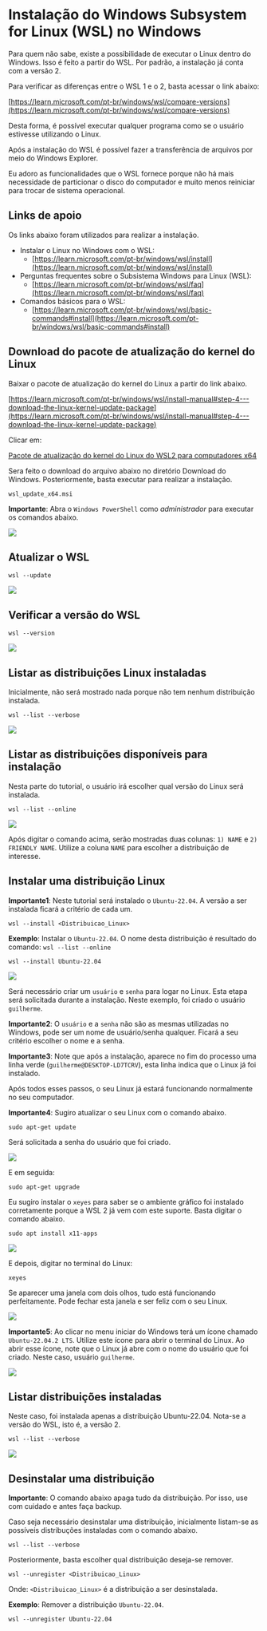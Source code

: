 Instalação do Windows Subsystem for Linux (WSL) no Windows
=================================

Para quem não sabe, existe a possibilidade de executar o Linux dentro do Windows. Isso é feito a partir do WSL. Por padrão, a instalação já conta com a versão 2.

Para verificar as diferenças entre o WSL 1 e o 2, basta acessar o link abaixo:

[https://learn.microsoft.com/pt-br/windows/wsl/compare-versions](https://learn.microsoft.com/pt-br/windows/wsl/compare-versions)

Desta forma, é possível executar qualquer programa como se o usuário estivesse utilizando o Linux.

Após a instalação do WSL é possível fazer a transferência de arquivos por meio do Windows Explorer.

Eu adoro as funcionalidades que o WSL fornece porque não há mais necessidade de particionar o disco do computador e muito menos reiniciar para trocar de sistema operacional.

## Links de apoio

Os links abaixo foram utilizados para realizar a instalação.

* Instalar o Linux no Windows com o WSL: 
  * [https://learn.microsoft.com/pt-br/windows/wsl/install](https://learn.microsoft.com/pt-br/windows/wsl/install)
* Perguntas frequentes sobre o Subsistema Windows para Linux (WSL): 
  * [https://learn.microsoft.com/pt-br/windows/wsl/faq](https://learn.microsoft.com/pt-br/windows/wsl/faq)
* Comandos básicos para o WSL: 
  * [https://learn.microsoft.com/pt-br/windows/wsl/basic-commands#install](https://learn.microsoft.com/pt-br/windows/wsl/basic-commands#install)

## Download do pacote de atualização do kernel do Linux

Baixar o pacote de atualização do kernel do Linux a partir do link abaixo.

[https://learn.microsoft.com/pt-br/windows/wsl/install-manual#step-4---download-the-linux-kernel-update-package](https://learn.microsoft.com/pt-br/windows/wsl/install-manual#step-4---download-the-linux-kernel-update-package)

Clicar em:

[Pacote de atualização do kernel do Linux do WSL2 para computadores x64](https://wslstorestorage.blob.core.windows.net/wslblob/wsl_update_x64.msi)

Sera feito o download do arquivo abaixo no diretório Download do Windows. Posteriormente, basta executar para realizar a  instalação.

```wsl_update_x64.msi```

**Importante**: Abra o ```Windows PowerShell``` como *administrador* para executar os comandos abaixo.

![](../../images/wsl/fig04.PNG)

## Atualizar o WSL

```wsl --update```

![](../../images/wsl/fig05.PNG)

## Verificar a versão do WSL

```wsl --version```

![](../../images/wsl/fig06.PNG)

## Listar as distribuições Linux instaladas

Inicialmente, não será mostrado nada porque não tem nenhum distribuição instalada.

```wsl --list --verbose```

![](../../images/wsl/fig07.PNG)

## Listar as distribuições disponíveis para instalação

Nesta parte do tutorial, o usuário irá escolher qual versão do Linux será instalada.

```wsl --list --online```

![](../../images/wsl/fig08.PNG)

Após digitar o comando acima, serão mostradas duas colunas: ```1) NAME``` e ```2) FRIENDLY NAME```. Utilize a coluna ```NAME``` para escolher a distribuição de interesse.

## Instalar uma distribuição Linux

**Importante1**: Neste tutorial será instalado o ```Ubuntu-22.04```. A versão a ser instalada ficará a critério de cada um.

```wsl --install <Distribuicao_Linux>```

**Exemplo**: Instalar o ```Ubuntu-22.04```. O nome desta distribuição é resultado do comando: ```wsl --list --online```

```wsl --install Ubuntu-22.04```

![](../../images/wsl/fig09.PNG)

Será necessário criar um ```usuário``` e ```senha``` para logar no Linux. Esta etapa será solicitada durante a instalação. Neste exemplo, foi criado o usuário ```guilherme```.

**Importante2**: O ```usuário``` e a ```senha``` não são as mesmas utilizadas no Windows, pode ser um nome de usuário/senha qualquer. Ficará a seu critério escolher o nome e a senha.

**Importante3**: Note que após a instalação, aparece no fim do processo uma linha verde (```guilherme@DESKTOP-LD7TCRV```), esta linha indica que o Linux já foi instalado.

Após todos esses passos, o seu Linux já estará funcionando normalmente no seu computador.

**Importante4**: Sugiro atualizar o seu Linux com o comando abaixo.

```sudo apt-get update```

Será solicitada a senha do usuário que foi criado.

![](../../images/wsl/fig10.PNG)

E em seguida:

```sudo apt-get upgrade```

Eu sugiro instalar o ```xeyes``` para saber se o ambiente gráfico foi instalado corretamente porque a WSL 2 já vem com este suporte. Basta digitar o comando abaixo.

```sudo apt install x11-apps```

![](../../images/wsl/fig11.PNG)

E depois, digitar no terminal do Linux:

```xeyes```

Se aparecer uma janela com dois olhos, tudo está funcionando perfeitamente. Pode fechar esta janela e ser feliz com o seu Linux.

![](../../images/wsl/fig12.PNG)

**Importante5**: Ao clicar no menu iniciar do Windows terá um ícone chamado ```Ubuntu-22.04.2 LTS```. Utilize este ícone para abrir o terminal do Linux. Ao abrir esse ícone, note que o Linux já abre com o nome do usuário que foi criado. Neste caso, usuário ```guilherme```.

![](../../images/wsl/fig14.PNG)

## Listar distribuições instaladas

Neste caso, foi instalada apenas a distribuição Ubuntu-22.04. Nota-se a versão do WSL, isto é, a versão 2.

```wsl --list --verbose```

![](../../images/wsl/fig13.PNG)

## Desinstalar uma distribuição

**Importante**: O comando abaixo apaga tudo da distribuição. Por isso, use com cuidado e antes faça backup.

Caso seja necessário desinstalar uma distribuição, inicialmente listam-se as possíveis distribuções instaladas com o comando abaixo.

```wsl --list --verbose```

Posteriormente, basta escolher qual distribuição deseja-se remover.

```wsl --unregister <Distribuicao_Linux>```

Onde: ```<Distribuicao_Linux>``` é a distribuição a ser desinstalada.

**Exemplo**: Remover a distribuição ```Ubuntu-22.04```.

```wsl --unregister Ubuntu-22.04```